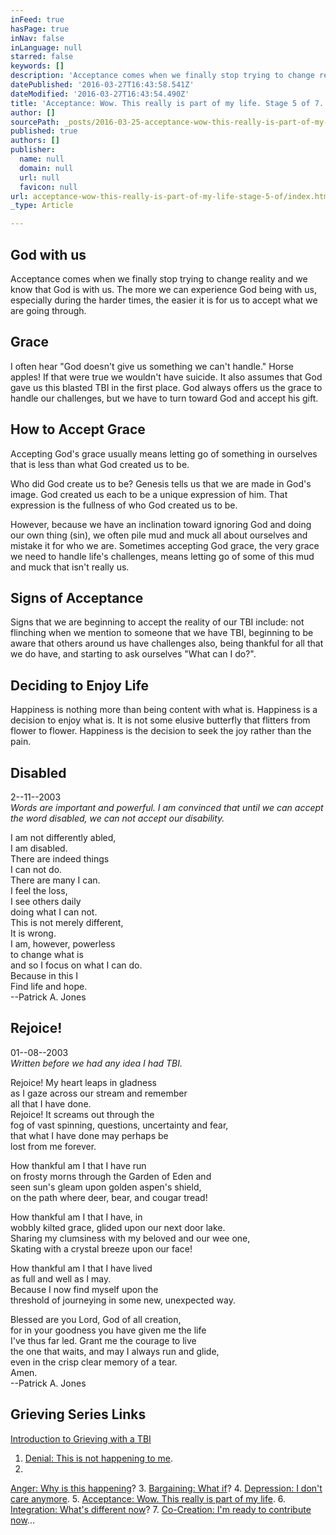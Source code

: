 ```yaml
---
inFeed: true
hasPage: true
inNav: false
inLanguage: null
starred: false
keywords: []
description: 'Acceptance comes when we finally stop trying to change reality and we know that God is with us. The more we can experience God being with us, especially during the harder times, the easier it is for us to accept what we are going through.'
datePublished: '2016-03-27T16:43:58.541Z'
dateModified: '2016-03-27T16:43:54.490Z'
title: 'Acceptance: Wow. This really is part of my life. Stage 5 of 7.'
author: []
sourcePath: _posts/2016-03-25-acceptance-wow-this-really-is-part-of-my-life-stage-5-of.md
published: true
authors: []
publisher:
  name: null
  domain: null
  url: null
  favicon: null
url: acceptance-wow-this-really-is-part-of-my-life-stage-5-of/index.html
_type: Article

---
```

## God with us

Acceptance comes when we finally stop trying to change reality and we know that God is with us. The more we can experience God being with us, especially during the harder times, the easier it is for us to accept what we are going through.

## Grace

I often hear "God doesn't give us something we can't handle." Horse apples! If that were true we wouldn't have suicide. It also assumes that God gave us this blasted TBI in the first place. God always offers us the grace to handle our challenges, but we have to turn toward God and accept his gift.

## How to Accept Grace

Accepting God's grace usually means letting go of something in ourselves that is less than what God created us to be.

Who did God create us to be? Genesis tells us that we are made in God's image. God created us each to be a unique expression of him. That expression is the fullness of who God created us to be.

However, because we have an inclination toward ignoring God and doing our own thing (sin), we often pile mud and muck all about ourselves and mistake it for who we are. Sometimes accepting God grace, the very grace we need to handle life's challenges, means letting go of some of this mud and muck that isn't really us.

## Signs of Acceptance

Signs that we are beginning to accept the reality of our TBI include: not flinching when we mention to someone that we have TBI, beginning to be aware that others around us have challenges also, being thankful for all that we do have, and starting to ask ourselves "What can I do?".

## Deciding to Enjoy Life

Happiness is nothing more than being content with what is. Happiness is a decision to enjoy what is. It is not some elusive butterfly that flitters from flower to flower. Happiness is the decision to seek the joy rather than the pain.

## Disabled

2--11--2003  
_Words are important and powerful. I am convinced that until we can accept the word disabled, we can not accept our disability._

I am not differently abled,  
I am disabled.  
There are indeed things  
I can not do.  
There are many I can.  
I feel the loss,  
I see others daily  
doing what I can not.  
This is not merely different,  
It is wrong.  
I am, however, powerless  
to change what is  
and so I focus on what I can do.  
Because in this I  
Find life and hope.  
--Patrick A. Jones

## Rejoice!

01--08--2003  
_Written before we had any idea I had TBI._

Rejoice! My heart leaps in gladness  
as I gaze across our stream and remember  
all that I have done.  
Rejoice! It screams out through the  
fog of vast spinning, questions, uncertainty and fear,  
that what I have done may perhaps be  
lost from me forever.

How thankful am I that I have run  
on frosty morns through the Garden of Eden and  
seen sun's gleam upon golden aspen's shield,  
on the path where deer, bear, and cougar tread!

How thankful am I that I have, in  
wobbly kilted grace, glided upon our next door lake.  
Sharing my clumsiness with my beloved and our wee one,  
Skating with a crystal breeze upon our face!

How thankful am I that I have lived  
as full and well as I may.  
Because I now find myself upon the  
threshold of journeying in some new, unexpected way.

Blessed are you Lord, God of all creation,  
for in your goodness you have given me the life  
I've thus far led. Grant me the courage to live  
the one that waits, and may I always run and glide,  
even in the crisp clear memory of a tear.  
Amen.  
--Patrick A. Jones

## Grieving Series Links

[Introduction to Grieving with a TBI][0]

1. [Denial: This is not happening to me][1].
2. 
[Anger: Why is this happening][2]?
3. 
[Bargaining: What if][3]?
4. 
[Depression: I don't care anymore][4].
5. 
[Acceptance: Wow. This really is part of my life][5].
6. 
[Integration: What's different now][6]?
7. 
[Co-Creation: I'm ready to contribute now][7]...

[0]: http://mindyourheadcoop.org/grieving-a-tbi-to-heal-a-tbi/
[1]: http://mindyourheadcoop.org/denial-this-is-not-happening-to-me-stage-1-of-7/
[2]: http://mindyourheadcoop.org/anger-why-is-this-happening-to-me-stage-2-of-7/
[3]: http://mindyourheadcoop.org/bargaining-what-if-stage-3-of-7/
[4]: http://mindyourheadcoop.org/depression-i-dont-care-anymore-stage-4-of-7/
[5]: http://mindyourheadcoop.org/acceptance-wow-this-really-is-part-of-my-life-stage-5-of/
[6]: http://mindyourheadcoop.org/integration-how-is-life-different-the-same-who-am-i-now/
[7]: http://mindyourheadcoop.org/co-creation-im-ready-to-contribute-now-stage-7-of-7/